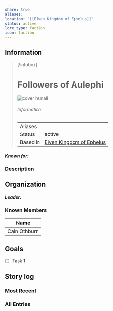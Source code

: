 ```yaml
---
share: true
aliases: 
location: "[[Elven Kingdom of Ephelus]]"
status: active
lore_type: faction
icon: faction
---
```

## Information
> [!infobox]
> # Followers of Aulephi
> ![cover hsmall](insertimage.png)
> ###### Information
> |   |  |
> | ---- | ---- |
> | Aliases | |
> | Status| active|
> | Based in|  [Elven Kingdom of Ephelus](../Locations/Kingdoms/Elven%20Kingdom%20of%20Ephelus.md)|
##### Known for:
### Description
## Organization
##### Leader:
### Known Members
| Name                                   |
| -------------------------------------- |
| Cain Othburn |

## Goals
- [ ] Task 1
## Story log
### Most Recent

### All Entries

